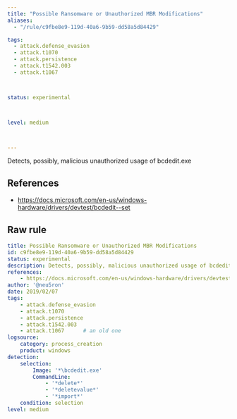 ```yaml
---
title: "Possible Ransomware or Unauthorized MBR Modifications"
aliases:
  - "/rule/c9fbe8e9-119d-40a6-9b59-dd58a5d84429"

tags:
  - attack.defense_evasion
  - attack.t1070
  - attack.persistence
  - attack.t1542.003
  - attack.t1067



status: experimental



level: medium



---
```


Detects, possibly, malicious unauthorized usage of bcdedit.exe

<!--more-->




## References

* https://docs.microsoft.com/en-us/windows-hardware/drivers/devtest/bcdedit--set


## Raw rule
```yaml
title: Possible Ransomware or Unauthorized MBR Modifications
id: c9fbe8e9-119d-40a6-9b59-dd58a5d84429
status: experimental
description: Detects, possibly, malicious unauthorized usage of bcdedit.exe
references:
    - https://docs.microsoft.com/en-us/windows-hardware/drivers/devtest/bcdedit--set
author: '@neu5ron'
date: 2019/02/07
tags:
    - attack.defense_evasion
    - attack.t1070
    - attack.persistence
    - attack.t1542.003
    - attack.t1067      # an old one
logsource:
    category: process_creation
    product: windows
detection:
    selection:
        Image: '*\bcdedit.exe'
        CommandLine:
            - '*delete*'
            - '*deletevalue*'
            - '*import*'
    condition: selection
level: medium

```
